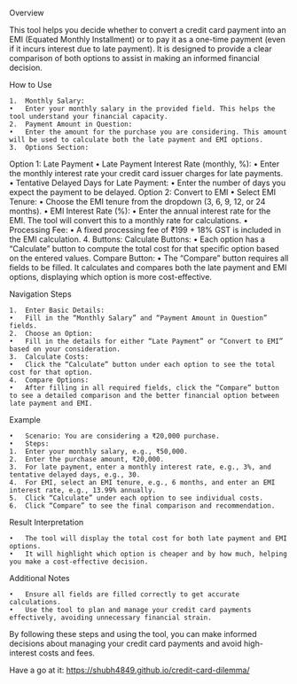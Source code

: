 Overview

This tool helps you decide whether to convert a credit card payment into an EMI (Equated Monthly Installment) or to pay it as a one-time payment (even if it incurs interest due to late payment). It is designed to provide a clear comparison of both options to assist in making an informed financial decision.

How to Use

	1.	Monthly Salary:
	•	Enter your monthly salary in the provided field. This helps the tool understand your financial capacity.
	2.	Payment Amount in Question:
	•	Enter the amount for the purchase you are considering. This amount will be used to calculate both the late payment and EMI options.
	3.	Options Section:
Option 1: Late Payment
	•	Late Payment Interest Rate (monthly, %):
	•	Enter the monthly interest rate your credit card issuer charges for late payments.
	•	Tentative Delayed Days for Late Payment:
	•	Enter the number of days you expect the payment to be delayed.
Option 2: Convert to EMI
	•	Select EMI Tenure:
	•	Choose the EMI tenure from the dropdown (3, 6, 9, 12, or 24 months).
	•	EMI Interest Rate (%):
	•	Enter the annual interest rate for the EMI. The tool will convert this to a monthly rate for calculations.
	•	Processing Fee:
	•	A fixed processing fee of ₹199 + 18% GST is included in the EMI calculation.
	4.	Buttons:
Calculate Buttons:
	•	Each option has a “Calculate” button to compute the total cost for that specific option based on the entered values.
Compare Button:
	•	The “Compare” button requires all fields to be filled. It calculates and compares both the late payment and EMI options, displaying which option is more cost-effective.

Navigation Steps

	1.	Enter Basic Details:
	•	Fill in the “Monthly Salary” and “Payment Amount in Question” fields.
	2.	Choose an Option:
	•	Fill in the details for either “Late Payment” or “Convert to EMI” based on your consideration.
	3.	Calculate Costs:
	•	Click the “Calculate” button under each option to see the total cost for that option.
	4.	Compare Options:
	•	After filling in all required fields, click the “Compare” button to see a detailed comparison and the better financial option between late payment and EMI.

Example

	•	Scenario: You are considering a ₹20,000 purchase.
	•	Steps:
	1.	Enter your monthly salary, e.g., ₹50,000.
	2.	Enter the purchase amount, ₹20,000.
	3.	For late payment, enter a monthly interest rate, e.g., 3%, and tentative delayed days, e.g., 30.
	4.	For EMI, select an EMI tenure, e.g., 6 months, and enter an EMI interest rate, e.g., 13.99% annually.
	5.	Click “Calculate” under each option to see individual costs.
	6.	Click “Compare” to see the final comparison and recommendation.

Result Interpretation

	•	The tool will display the total cost for both late payment and EMI options.
	•	It will highlight which option is cheaper and by how much, helping you make a cost-effective decision.

Additional Notes

	•	Ensure all fields are filled correctly to get accurate calculations.
	•	Use the tool to plan and manage your credit card payments effectively, avoiding unnecessary financial strain.

By following these steps and using the tool, you can make informed decisions about managing your credit card payments and avoid high-interest costs and fees.



Have a go at it:
https://shubh4849.github.io/credit-card-dilemma/
